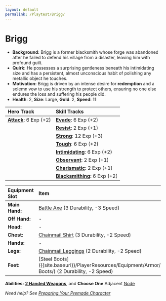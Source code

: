 ```yaml
---
layout: default
permalink: /Playtest/Brigg/
---
```

# Brigg

- **Background:** Brigg is a former blacksmith whose forge was abandoned after he failed to defend his village from a disaster, leaving him with profound guilt.
- **Quirk:** He possesses a surprising gentleness beneath his intimidating size and has a persistent, almost unconscious habit of polishing any metallic object he touches.
- **Motivation:** Brigg is driven by an intense desire for **redemption** and a solemn vow to use his strength to protect others, ensuring no one else endures the loss and suffering his people did.
- **Health**: 2, **Size**: Large, **Gold**: 2, **Speed**: 11

| **Hero Track**                                                                   | **Skill Tracks**                                                                                   |
| :------------------------------------------------------------------------------- | :------------------------------------------------------------------------------------------------- |
| **[Attack]({{site.baseurl}}/PlayerResources/Skills/Attack/#Attack)**: 6 Exp (+2) | **[Evade]({{site.baseurl}}/PlayerResources/Skills/Evade/#Evade)**: 6 Exp (+2)                      |
|                                                                                  | **[Resist]({{site.baseurl}}/PlayerResources/Skills/Resist/#Resist)**: 2 Exp (+1)                   |
|                                                                                  | **[Strong]({{site.baseurl}}/PlayerResources/Skills/Strong/#Strong)**: 12 Exp (+3)                  |
|                                                                                  | **[Tough]({{site.baseurl}}/PlayerResources/Skills/Tough/#Tough)**: 6 Exp (+2)                      |
|                                                                                  | **[Intimidating]({{site.baseurl}}/PlayerResources/Skills/Intimidating/#Intimidating)**: 6 Exp (+2) |
|                                                                                  | **[Observant]({{site.baseurl}}/PlayerResources/Skills/Observant/#Observant)**: 2 Exp (+1)          |
|                                                                                  | **[Charismatic]({{site.baseurl}}/PlayerResources/Skills/Charismatic/#Charismatic)**: 2 Exp (+1)    |
|                                                                                  | **[Blacksmithing]({{site.baseurl}}/PlayerResources/Skills/Blacksmith/#Blacksmith)**: 6 Exp (+2)    |

| **Equipment Slot** | **Item**                                                                                                           | **Inventory** |
| :----------------- | :----------------------------------------------------------------------------------------------------------------- | :------------ |
| **Main Hand:**     | [Battle Axe]({{site.baseurl}}/PlayerResources/Equipment/Weapons/BattleAxe/) (3 Durability, -3 Speed)               |               |
| **Off Hand:**      | -                                                                                                                  |               |
| **Head:**          | -                                                                                                                  |               |
| **Chest:**         | [Chainmail Shirt]({{site.baseurl}}/PlayerResources/Equipment/Armor/ChainmailShirt/) (3 Durability, -2 Speed)       |               |
| **Hands:**         | -                                                                                                                  |               |
| **Legs:**          | [Chainmail Leggings]({{site.baseurl}}/PlayerResources/Equipment/Armor/ChainmailLeggings/) (2 Durability, -2 Speed) |               |
| **Feet:**          | [Steel Boots]({{site.baseurl}}/PlayerResources/Equipment/Armor/Steel Boots/) (2 Durability, -2 Speed)              |               |

**Abilities:** **[2 Handed Weapons]({{site.baseurl}}/PlayerResources/Abilities/2HandedWeapons/#2-Handed-Weapons)**, and **Choose One** Adjacent [Node](https://raw.githubusercontent.com/SmashXanadu/Expeditions/refs/heads/main/images/HeroGridSheet.png)

*Need help? See [Preparing Your Premade Character]({{site.baseurl}}/Playtest/Prepare/)*